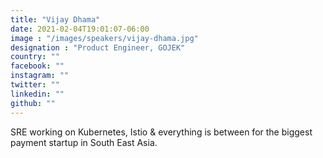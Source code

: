 ```yaml
---
title: "Vijay Dhama"
date: 2021-02-04T19:01:07-06:00
image : "/images/speakers/vijay-dhama.jpg"
designation : "Product Engineer, GOJEK"
country: ""
facebook: ""
instagram: ""
twitter: ""
linkedin: ""
github: ""
---
```


SRE working on Kubernetes, Istio & everything is between for the biggest payment startup in South East Asia.